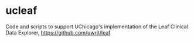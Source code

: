 # ucleaf
Code and scripts to support UChicago's implementation of the Leaf Clinical Data Explorer, https://github.com/uwrit/leaf
